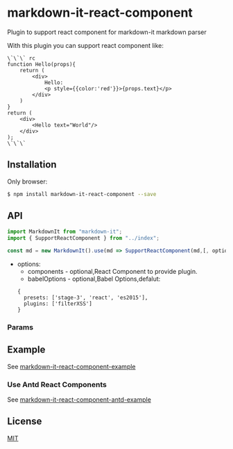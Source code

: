 # markdown-it-react-component
Plugin to support react component for markdown-it markdown parser

With this plugin you can support react component like:

```
\`\`\` rc
function Hello(props){
    return (
        <div>
            Hello:
            <p style={{color:'red'}}>{props.text}</p>
        </div>
    )
}
return (
    <div>
        <Hello text="World"/>
    </div>
);
\`\`\`
```

## Installation

Only browser:

```bash
$ npm install markdown-it-react-component --save
```

## API

```js
import MarkdownIt from "markdown-it";
import { SupportReactComponent } from "../index";

const md = new MarkdownIt().use(md => SupportReactComponent(md,[, options]))
```

* options:
    - components - optional,React Component to provide plugin.
    - babelOptions - optional,Babel Options,defalut:
    ```
    {
      presets: ['stage-3', 'react', 'es2015'],
      plugins: ['filterXSS']
    }
    ```

### Params

## Example
See [markdown-it-react-component-example](https://github.com/LinFeng1997/markdown-it-react-component-example/blob/master/index.js)

### Use Antd React Components

See [markdown-it-react-component-antd-example](https://github.com/LinFeng1997/markdown-it-react-component-example/blob/master/antd.js)

## License

[MIT](https://github.com/LinFeng1997/markdown-it-react-component/blob/master/LICENSE) 